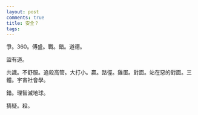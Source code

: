 ```yaml
---
layout: post
comments: true
title: 安全？
tags: 
---
```

爭。360。傅盛。戰。錯。道德。

盜有道。

共識。不舒服。追殺高管。大打小。贏。路徑。雞蛋。對面。站在惡的對面。三體。宇宙社會學。

錯。理智滅地球。

猜疑。殺。
